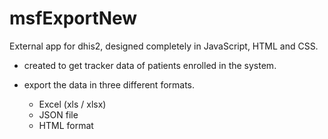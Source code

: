 # msfExportNew

External app for dhis2, designed completely in JavaScript, HTML and CSS.

- created to get tracker data of patients enrolled in the system.

- export the data in three different formats.

  - Excel (xls / xlsx)
  - JSON file
  - HTML format 
